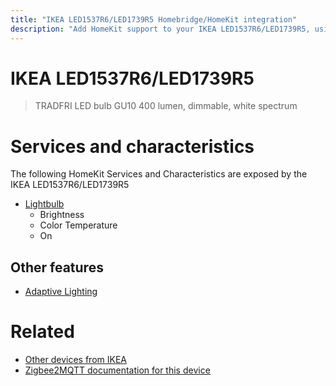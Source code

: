 ```yaml
---
title: "IKEA LED1537R6/LED1739R5 Homebridge/HomeKit integration"
description: "Add HomeKit support to your IKEA LED1537R6/LED1739R5, using Homebridge, Zigbee2MQTT and homebridge-z2m."
---
```

<!---
This file has been GENERATED using src/docgen/docgen.ts
DO NOT EDIT THIS FILE MANUALLY!
-->
# IKEA LED1537R6/LED1739R5
> TRADFRI LED bulb GU10 400 lumen, dimmable, white spectrum


# Services and characteristics
The following HomeKit Services and Characteristics are exposed by
the IKEA LED1537R6/LED1739R5

* [Lightbulb](../../light.md)
  * Brightness
  * Color Temperature
  * On

## Other features
* [Adaptive Lighting](../../light.md)

# Related
* [Other devices from IKEA](../index.md#ikea)
* [Zigbee2MQTT documentation for this device](https://www.zigbee2mqtt.io/devices/LED1537R6_LED1739R5.html)